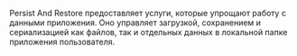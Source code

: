 ﻿Persist And Restore предоставляет услуги, которые упрощают работу с данными приложения. Оно управляет загрузкой, сохранением и сериализацией как файлов, так и отдельных данных в локальной папке приложения пользователя.